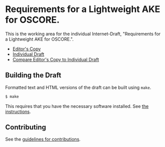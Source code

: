 # Requirements for a Lightweight AKE for OSCORE.

This is the working area for the individual Internet-Draft, "Requirements for a Lightweight AKE for OSCORE.".

* [Editor's Copy](https://lake-wg.github.io/reqs/#go.draft-ietf-lake-reqs.html)
* [Individual Draft](https://tools.ietf.org/html/draft-ietf-lake-reqs)
* [Compare Editor's Copy to Individual Draft](https://lake-wg.github.io/reqs/#go.draft-ietf-lake-reqs.diff)

## Building the Draft

Formatted text and HTML versions of the draft can be built using `make`.

```sh
$ make
```

This requires that you have the necessary software installed.  See
[the instructions](https://github.com/martinthomson/i-d-template/blob/master/doc/SETUP.md).


## Contributing

See the
[guidelines for contributions](https://github.com/lake-wg/reqs/blob/master/CONTRIBUTING.md).
